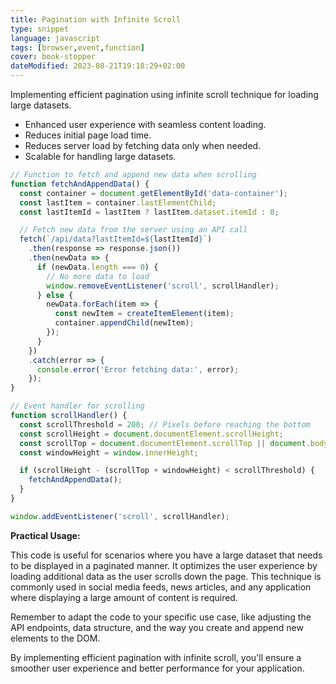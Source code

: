 ```yaml
---
title: Pagination with Infinite Scroll
type: snippet
language: javascript
tags: [browser,event,function]
cover: book-stopper
dateModified: 2023-08-21T19:18:29+02:00
---
```


Implementing efficient pagination using infinite scroll technique for loading large datasets.

- Enhanced user experience with seamless content loading.
- Reduces initial page load time.
- Reduces server load by fetching data only when needed.
- Scalable for handling large datasets.

```js
// Function to fetch and append new data when scrolling
function fetchAndAppendData() {
  const container = document.getElementById('data-container');
  const lastItem = container.lastElementChild;
  const lastItemId = lastItem ? lastItem.dataset.itemId : 0;

  // Fetch new data from the server using an API call
  fetch(`/api/data?lastItemId=${lastItemId}`)
    .then(response => response.json())
    .then(newData => {
      if (newData.length === 0) {
        // No more data to load
        window.removeEventListener('scroll', scrollHandler);
      } else {
        newData.forEach(item => {
          const newItem = createItemElement(item);
          container.appendChild(newItem);
        });
      }
    })
    .catch(error => {
      console.error('Error fetching data:', error);
    });
}

// Event handler for scrolling
function scrollHandler() {
  const scrollThreshold = 200; // Pixels before reaching the bottom
  const scrollHeight = document.documentElement.scrollHeight;
  const scrollTop = document.documentElement.scrollTop || document.body.scrollTop;
  const windowHeight = window.innerHeight;

  if (scrollHeight - (scrollTop + windowHeight) < scrollThreshold) {
    fetchAndAppendData();
  }
}
```

```js
window.addEventListener('scroll', scrollHandler);
```

**Practical Usage:**

This code is useful for scenarios where you have a large dataset that needs to be displayed in a paginated manner. It optimizes the user experience by loading additional data as the user scrolls down the page. This technique is commonly used in social media feeds, news articles, and any application where displaying a large amount of content is required.

Remember to adapt the code to your specific use case, like adjusting the API endpoints, data structure, and the way you create and append new elements to the DOM.

By implementing efficient pagination with infinite scroll, you'll ensure a smoother user experience and better performance for your application.